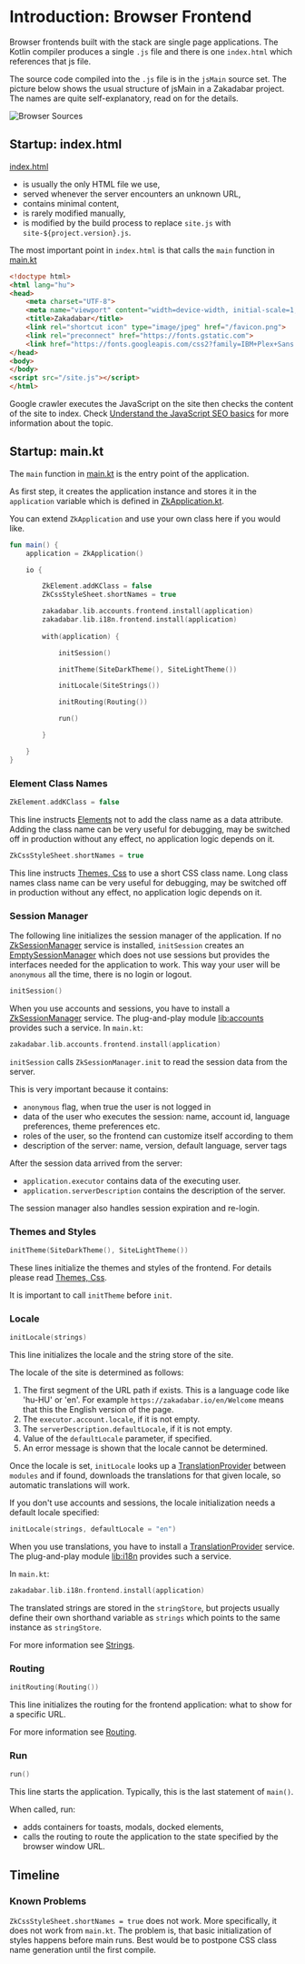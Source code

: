 # Introduction: Browser Frontend

Browser frontends built with the stack are single page applications. The Kotlin compiler produces a single `.js` file
and there is one `index.html` which references that js file.

The source code compiled into the `.js` file is in the `jsMain` source set. The picture below shows the usual structure
of jsMain in a Zakadabar project. The names are quite self-explanatory, read on for the details.

![Browser Sources](browser-sources.dark.png)

## Startup: index.html

[index.html](/site/src/jsMain/resources/index.html)

* is usually the only HTML file we use,
* served whenever the server encounters an unknown URL,
* contains minimal content,
* is rarely modified manually,
* is modified by the build process to replace `site.js` with `site-${project.version}.js`.

The most important point in `index.html` is that calls the `main` function
in [main.kt](/site/src/jsMain/kotlin/main.kt)

```html
<!doctype html>
<html lang="hu">
<head>
    <meta charset="UTF-8">
    <meta name="viewport" content="width=device-width, initial-scale=1, maximum-scale=1">
    <title>Zakadabar</title>
    <link rel="shortcut icon" type="image/jpeg" href="/favicon.png">
    <link rel="preconnect" href="https://fonts.gstatic.com">
    <link href="https://fonts.googleapis.com/css2?family=IBM+Plex+Sans:wght@300;400;500&display=swap" rel="stylesheet">
</head>
<body>
</body>
<script src="/site.js"></script>
</html>
```

<div data-zk-enrich="Note" data-zk-flavour="Secondary" data-zk-title="Search Engine Optimization">
Google crawler executes the JavaScript on the site then checks the content of the site to index.
Check <a href="https://developers.google.com/search/docs/guides/javascript-seo-basics">Understand the JavaScript SEO basics</a>
for more information about the topic.
</div>

## Startup: main.kt

The `main` function in [main.kt](/site/src/jsMain/kotlin/main.kt) is the entry point of the application.

As first step, it creates the application instance and stores it in the `application` variable which is defined
in [ZkApplication.kt](/core/core/src/jsMain/kotlin/zakadabar/core/browser/application/ZkApplication.kt).

You can extend `ZkApplication` and use your own class here if you would like.

```kotlin
fun main() {
    application = ZkApplication()

    io {

        ZkElement.addKClass = false
        ZkCssStyleSheet.shortNames = true

        zakadabar.lib.accounts.frontend.install(application)
        zakadabar.lib.i18n.frontend.install(application)
        
        with(application) {

            initSession()

            initTheme(SiteDarkTheme(), SiteLightTheme())

            initLocale(SiteStrings())

            initRouting(Routing())

            run()

        }

    }
}
```

### Element Class Names

```kotlin
ZkElement.addKClass = false
```

This line instructs [Elements](./structure/Elements.md) not to add the class name as a data attribute. Adding the
class name can be very useful for debugging, may be switched off in production without any effect, no application logic depends on it.

```kotlin
ZkCssStyleSheet.shortNames = true
```

This line instructs [Themes, Css](./structure/ThemesCss.md) to use a short CSS class name. Long class names
class name can be very useful for debugging, may be switched off in production without any effect, no application logic depends on it.

### Session Manager

The following line initializes the session manager of the application. If no 
[ZkSessionManager](/core/core/src/jsMain/kotlin/zakadabar/core/browser/application/ZkSessionManager.kt)
service is installed, `initSession` creates an
[EmptySessionManager](/core/core/src/jsMain/kotlin/zakadabar/core/browser/application/EmptySessionManager.kt)
which does not use sessions but provides the interfaces needed for the application to work.
This way your user will be `anonymous` all the time, there is no login or logout.

```kotlin
initSession()
```

When you use accounts and sessions, you have to install a [ZkSessionManager](/core/core/src/jsMain/kotlin/zakadabar/core/browser/application/ZkSessionManager.kt)
service. The plug-and-play module [lib:accounts](../plug-and-play/accounts/Introduction.md) provides such a service. 
In `main.kt`:

```kotlin
zakadabar.lib.accounts.frontend.install(application)
```

`initSession` calls `ZkSessionManager.init` to read the session data from the server.

This is very important because it contains:

* `anonymous` flag, when true the user is not logged in
* data of the user who executes the session: name, account id, language preferences, theme preferences etc.
* roles of the user, so the frontend can customize itself according to them
* description of the server: name, version, default language, server tags

After the session data arrived from the server:

* `application.executor` contains data of the executing user.
* `application.serverDescription` contains the description of the server.

The session manager also handles session expiration and re-login.

### Themes and Styles

```kotlin
initTheme(SiteDarkTheme(), SiteLightTheme())
```

These lines initialize the themes and styles of the frontend. For details please
read [Themes, Css](./structure/ThemesCss.md).

It is important to call `initTheme` before `init`.

### Locale

```kotlin
initLocale(strings)
```

This line initializes the locale and the string store of the site.

The locale of the site is determined as follows:

1. The first segment of the URL path if exists. This is a language code like 'hu-HU' or 'en'. For
   example `https://zakadabar.io/en/Welcome` means that this the English version of the page.
1. The `executor.account.locale`, if it is not empty.
1. The `serverDescription.defaultLocale`, if it is not empty.
1. Value of the `defaultLocale` parameter, if specified.
1. An error message is shown that the locale cannot be determined.

Once the locale is set, `initLocale` looks up a [TranslationProvider](/core/core/src/commonMain/kotlin/zakadabar/core/text/TranslationProvider.kt) 
between `modules` and if found, downloads the translations for that given locale, so automatic translations will
work. 

If you don't use accounts and sessions, the locale initialization needs a default locale specified:

```kotlin
initLocale(strings, defaultLocale = "en")
```

When you use translations, you have to install a [TranslationProvider](/core/core/src/commonMain/kotlin/zakadabar/core/text/TranslationProvider.kt)
service. The plug-and-play module [lib:i18n](../plug-and-play/i18n/Introduction.md) provides such a service.

In `main.kt`:

```kotlin
zakadabar.lib.i18n.frontend.install(application)
```

The translated strings are stored in the `stringStore`, but projects usually define their own shorthand variable
as `strings` which points to the same instance as `stringStore`.

For more information see [Strings](../common/Strings.md).

### Routing

```kotlin
initRouting(Routing())
```

This line initializes the routing for the frontend application: what to show for a specific URL.

For more information see [Routing](./structure/Routing.md).

### Run

```kotlin
run()
```

This line starts the application. Typically, this is the last statement of `main()`.

When called, run:

* adds containers for toasts, modals, docked elements,
* calls the routing to route the application to the state specified by the browser window URL.

## Timeline

### Known Problems

`ZkCssStyleSheet.shortNames = true` does not work. More specifically, it does
not work from `main.kt`. The problem is, that basic initialization of styles
happens before main runs. Best would be to postpone CSS class name generation
until the first compile.